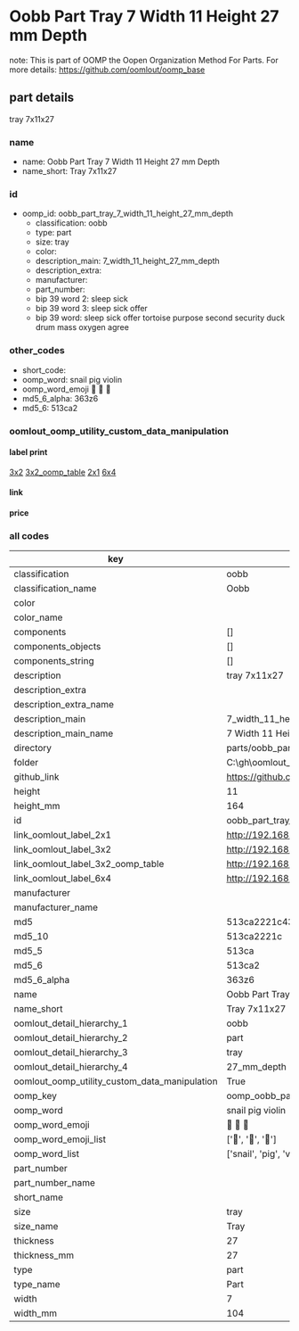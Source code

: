 # Oobb Part Tray 7 Width 11 Height 27 mm Depth  

note: This is part of OOMP the Oopen Organization Method For Parts. For more details: https://github.com/oomlout/oomp_base

##  part details
  



tray 7x11x27



### name
* name: Oobb Part Tray 7 Width 11 Height 27 mm Depth
* name_short: Tray 7x11x27 
### id
* oomp_id: oobb_part_tray_7_width_11_height_27_mm_depth
  * classification: oobb
  * type: part
  * size: tray
  * color: 
  * description_main: 7_width_11_height_27_mm_depth
  * description_extra: 
  * manufacturer: 
  * part_number: 
  * bip 39 word 2: sleep sick
  * bip 39 word 3: sleep sick offer
  * bip 39 word: sleep sick offer tortoise purpose second security duck drum mass oxygen agree

### other_codes
* short_code: 
* oomp_word: snail pig violin
* oomp_word_emoji :snail: :pig: :violin:
* md5_6_alpha: 363z6
* md5_6: 513ca2






### oomlout_oomp_utility_custom_data_manipulation
#### label print
[3x2](http://192.168.1.245:1112/?label=oomp%20363z6)
[3x2_oomp_table](http://192.168.1.108:1112/?label=oomp%20363z6)
[2x1](http://192.168.1.242:1112/?label=oomp%20363z6)
[6x4](http://192.168.1.55:1112/?label=oomp%20363z6)    

#### link

                              

#### price







### all codes 
| key | value |  
| --- | --- |  
| classification | oobb |  
| classification_name | Oobb |  
| color |  |  
| color_name |  |  
| components | [] |  
| components_objects | [] |  
| components_string | [] |  
| description | tray 7x11x27 |  
| description_extra |  |  
| description_extra_name |  |  
| description_main | 7_width_11_height_27_mm_depth |  
| description_main_name | 7 Width 11 Height 27 mm Depth |  
| directory | parts/oobb_part_tray_7_width_11_height_27_mm_depth |  
| folder | C:\gh\oomlout_oobb_version_4_generated_parts\parts\oobb_part_tray_7_width_11_height_27_mm_depth |  
| github_link | https://github.com/oomlout/oomlout_oomp_part_src/tree/main/parts/oobb_part_tray_7_width_11_height_27_mm_depth |  
| height | 11 |  
| height_mm | 164 |  
| id | oobb_part_tray_7_width_11_height_27_mm_depth |  
| link_oomlout_label_2x1 | http://192.168.1.242:1112/?label=oomp%20363z6 |  
| link_oomlout_label_3x2 | http://192.168.1.245:1112/?label=oomp%20363z6 |  
| link_oomlout_label_3x2_oomp_table | http://192.168.1.108:1112/?label=oomp%20363z6 |  
| link_oomlout_label_6x4 | http://192.168.1.55:1112/?label=oomp%20363z6 |  
| manufacturer |  |  
| manufacturer_name |  |  
| md5 | 513ca2221c43d85b09d73e5932f1f659 |  
| md5_10 | 513ca2221c |  
| md5_5 | 513ca |  
| md5_6 | 513ca2 |  
| md5_6_alpha | 363z6 |  
| name | Oobb Part Tray 7 Width 11 Height 27 mm Depth |  
| name_short | Tray 7x11x27  |  
| oomlout_detail_hierarchy_1 | oobb |  
| oomlout_detail_hierarchy_2 | part |  
| oomlout_detail_hierarchy_3 | tray |  
| oomlout_detail_hierarchy_4 | 27_mm_depth |  
| oomlout_oomp_utility_custom_data_manipulation | True |  
| oomp_key | oomp_oobb_part_tray_7_width_11_height_27_mm_depth |  
| oomp_word | snail pig violin |  
| oomp_word_emoji | :snail: :pig: :violin: |  
| oomp_word_emoji_list | [':snail:', ':pig:', ':violin:'] |  
| oomp_word_list | ['snail', 'pig', 'violin'] |  
| part_number |  |  
| part_number_name |  |  
| short_name |  |  
| size | tray |  
| size_name | Tray |  
| thickness | 27 |  
| thickness_mm | 27 |  
| type | part |  
| type_name | Part |  
| width | 7 |  
| width_mm | 104 |  
